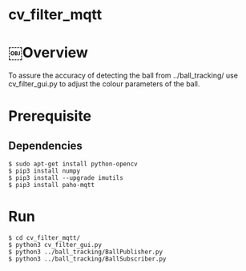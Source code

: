 # cv_filter_mqtt

# ￼Overview

To assure the accuracy of detecting the ball from ../ball_tracking/ use cv_filter_gui.py to adjust the colour parameters of the ball.

# Prerequisite
## Dependencies
```
$ sudo apt-get install python-opencv
$ pip3 install numpy
$ pip3 install --upgrade imutils
$ pip3 install paho-mqtt
```
# Run
```
$ cd cv_filter_mqtt/
$ python3 cv_filter_gui.py
$ python3 ../ball_tracking/BallPublisher.py
$ python3 ../ball_tracking/BallSubscriber.py
```